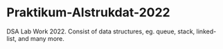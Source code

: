 # Praktikum-Alstrukdat-2022

DSA Lab Work 2022. Consist of data structures, eg. queue, stack, linked-list, and many more.
